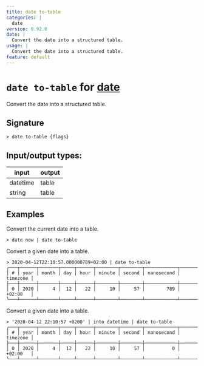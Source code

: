 ```yaml
---
title: date to-table
categories: |
  date
version: 0.92.0
date: |
  Convert the date into a structured table.
usage: |
  Convert the date into a structured table.
feature: default
---
```

<!-- This file is automatically generated. Please edit the command in https://github.com/nushell/nushell instead. -->

# `date to-table` for [date](/commands/categories/date.md)

<div class='command-title'>Convert the date into a structured table.</div>

## Signature

```> date to-table {flags} ```


## Input/output types:

| input    | output |
| -------- | ------ |
| datetime | table  |
| string   | table  |
## Examples

Convert the current date into a table.
```nu
> date now | date to-table

```

Convert a given date into a table.
```nu
> 2020-04-12T22:10:57.000000789+02:00 | date to-table
╭───┬──────┬───────┬─────┬──────┬────────┬────────┬────────────┬──────────╮
│ # │ year │ month │ day │ hour │ minute │ second │ nanosecond │ timezone │
├───┼──────┼───────┼─────┼──────┼────────┼────────┼────────────┼──────────┤
│ 0 │ 2020 │     4 │  12 │   22 │     10 │     57 │        789 │ +02:00   │
╰───┴──────┴───────┴─────┴──────┴────────┴────────┴────────────┴──────────╯

```

Convert a given date into a table.
```nu
> '2020-04-12 22:10:57 +0200' | into datetime | date to-table
╭───┬──────┬───────┬─────┬──────┬────────┬────────┬────────────┬──────────╮
│ # │ year │ month │ day │ hour │ minute │ second │ nanosecond │ timezone │
├───┼──────┼───────┼─────┼──────┼────────┼────────┼────────────┼──────────┤
│ 0 │ 2020 │     4 │  12 │   22 │     10 │     57 │          0 │ +02:00   │
╰───┴──────┴───────┴─────┴──────┴────────┴────────┴────────────┴──────────╯

```

